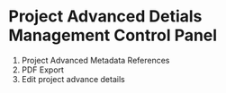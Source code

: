 # Project Advanced Detials Management Control Panel

1. Project Advanced Metadata References
2. PDF Export
3. Edit project advance details



